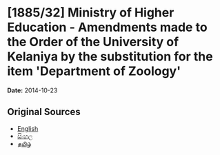 # [1885/32] Ministry of Higher Education - Amendments made to the Order of the University of Kelaniya by the substitution for the item 'Department of Zoology'

**Date:** 2014-10-23

## Original Sources

- [English](https://documents.gov.lk/view/extra-gazettes/2014/10/1885-32_E.pdf)
- [සිංහල](https://documents.gov.lk/view/extra-gazettes/2014/10/1885-32_S.pdf)
- [தமிழ்](https://documents.gov.lk/view/extra-gazettes/2014/10/1885-32_T.pdf)
